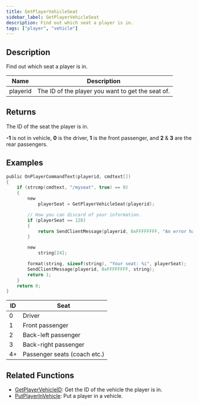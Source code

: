 ```yaml
---
title: GetPlayerVehicleSeat
sidebar_label: GetPlayerVehicleSeat
description: Find out which seat a player is in.
tags: ["player", "vehicle"]
---
```


## Description

Find out which seat a player is in.

| Name     | Description                                       |
| -------- | ------------------------------------------------- |
| playerid | The ID of the player you want to get the seat of. |

## Returns

The ID of the seat the player is in.

**-1** is not in vehicle, **0** is the driver, **1** is the front passenger, and **2** & **3** are the rear passengers.

## Examples

```c
public OnPlayerCommandText(playerid, cmdtext[])
{
    if (strcmp(cmdtext, "/myseat", true) == 0)
    {
        new
            playerSeat = GetPlayerVehicleSeat(playerid);

        // How you can discard of your information.
        if (playerSeat == 128)
        {
            return SendClientMessage(playerid, 0xFFFFFFFF, "An error has prevented us from returning the seat ID.");
        }

        new
            string[24];

        format(string, sizeof(string), "Your seat: %i", playerSeat);
        SendClientMessage(playerid, 0xFFFFFFFF, string);
        return 1;
    }
    return 0;
}
```

| ID  | Seat                         |
| --- | ---------------------------- |
| 0   | Driver                       |
| 1   | Front passenger              |
| 2   | Back-left passenger          |
| 3   | Back-right passenger         |
| 4+  | Passenger seats (coach etc.) |

## Related Functions

- [GetPlayerVehicleID](GetPlayerVehicleID): Get the ID of the vehicle the player is in.
- [PutPlayerInVehicle](PutPlayerInVehicle): Put a player in a vehicle.
